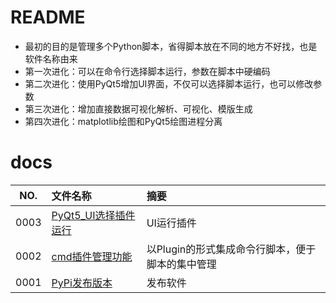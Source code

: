 # README

* 最初的目的是管理多个Python脚本，省得脚本放在不同的地方不好找，也是软件名称由来
* 第一次进化：可以在命令行选择脚本运行，参数在脚本中硬编码
* 第二次进化：使用PyQt5增加UI界面，不仅可以选择脚本运行，也可以修改参数
* 第三次进化：增加直接数据可视化解析、可视化、模版生成
* 第四次进化：matplotlib绘图和PyQt5绘图进程分离

# docs

NO.  |文件名称|摘要
:---:|:--|:--
0003 | [PyQt5_UI选择插件运行](docs/0003_PyQt5_UI选择插件运行.md) | UI运行插件
0002 | [cmd插件管理功能](docs/0002_cmd插件管理功能.md) | 以Plugin的形式集成命令行脚本，便于脚本的集中管理
0001 | [PyPi发布版本](docs/0001_PyPi发布版本.md) | 发布软件
